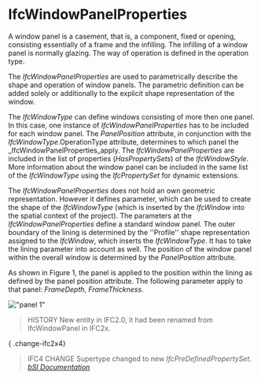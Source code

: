 IfcWindowPanelProperties
========================
A window panel is a casement, that is, a component, fixed or opening,
consisting essentially of a frame and the infilling. The infilling of a window
panel is normally glazing. The way of operation is defined in the operation
type.  
  
The _IfcWindowPanelProperties_ are used to parametrically describe the shape
and operation of window panels. The parametric definition can be added solely
or additionally to the explicit shape representation of the window.  
  
The _IfcWindowType_ can define windows consisting of more then one panel. In
this case, one instance of _IfcWindowPanelProperties_ has to be included for
each window panel. The _PanelPosition_ attribute, in conjunction with the
_IfcWindowType_.OperationType attribute, determines to which panel the
_IfcWindowPanelProperties_apply. The _IfcWindowPanelProperties_ are included
in the list of properties (_HasPropertySets_) of the _IfcWindowStyle_. More
information about the window panel can be included in the same list of the
_IfcWindowType_ using the _IfcPropertySet_ for dynamic extensions.  
  
The _IfcWindowPanelProperties_ does not hold an own geometric representation.
However it defines parameter, which can be used to create the shape of the
_IfcWindowType_ (which is inserted by the _IfcWindow_ into the spatial context
of the project). The parameters at the _IfcWindowPanelProperties_ define a
standard window panel. The outer boundary of the lining is determined by the
''Profile'' shape representation assigned to the _IfcWindow_, which inserts
the _IfcWindowType_. It has to take the lining parameter into account as well.
The position of the window panel within the overall window is determined by
the _PanelPosition_ attribute.  
  
As shown in Figure 1, the panel is applied to the position within the lining
as defined by the panel position attribute. The following parameter apply to
that panel: _FrameDepth_, _FrameThickness_.  
  
!["panel 1"](figures/ifcwindowpanelproperties-fig01.gif "Figure 1 -- Window
panel properties")  
  
> HISTORY  New entity in IFC2.0, it had been renamed from IfcWindowPanel in
> IFC2x.  
  
{ .change-ifc2x4}  
> IFC4 CHANGE  Supertype changed to new _IfcPreDefinedPropertySet_.  
[ _bSI
Documentation_](https://standards.buildingsmart.org/IFC/DEV/IFC4_2/FINAL/HTML/schema/ifcarchitecturedomain/lexical/ifcwindowpanelproperties.htm)


